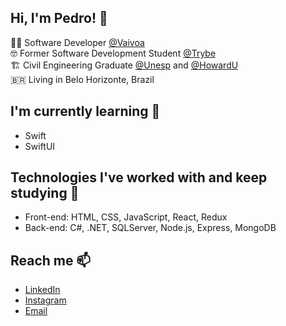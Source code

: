 ## Hi, I'm Pedro! 👋

👨‍💻  Software Developer [@Vaivoa](https://vaivoa.com/) <br/>
🤓     Former Software Development Student [@Trybe](https://www.betrybe.com/) <br/>
🏗️     Civil Engineering Graduate [@Unesp](https://www.feis.unesp.br/) and [@HowardU](https://home.howard.edu/)<br/>
🇧🇷     Living in Belo Horizonte, Brazil

## I'm currently learning 🌱
- Swift
- SwiftUI

## Technologies I've worked with and keep studying 🚀
- Front-end: HTML, CSS, JavaScript, React, Redux
- Back-end: C#, .NET, SQLServer, Node.js, Express, MongoDB

## Reach me 📫
- [LinkedIn](https://www.linkedin.com/in/pedrohcalado/)
- [Instagram](https://www.instagram.com/pedrohcalado/)
- [Email](mailto:pedrocalado22@gmail.com)
